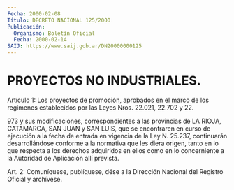 ```yaml
---
Fecha: 2000-02-08
Título: DECRETO NACIONAL 125/2000
Publicación:
  Organismo: Boletín Oficial
  Fecha: 2000-02-14
SAIJ: https://www.saij.gob.ar/DN20000000125
---
```

# PROYECTOS NO INDUSTRIALES.

<a id="1"></a>
Artículo  1:  Los proyectos de promoción, aprobados en el marco de los regímenes establecidos por las Leyes Nros. 22.021, 22.702 y 22.

973 y sus modificaciones,  correspondientes  a las provincias de LA RIOJA, CATAMARCA, SAN JUAN y SAN LUIS, que se  encontraren en curso de ejecución a la fecha de entrada en vigencia de la Ley N. 25.237, continuarán desarrollándose conforme a la normativa  que les diera origen,  tanto  en  lo  que respecta a los derechos adquiridos  en ellos como en lo concerniente  a  la  Autoridad de Aplicación allí prevista.

<a id="2"></a>
Art. 2: Comuníquese, publíquese, dése a  la Dirección Nacional del Registro Oficial y archívese.